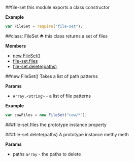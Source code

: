 <a name="module_file-set"></a>
##file-set
this module exports a class constructor

**Example**  
```js
var FileSet = require("file-set");
```

<a name="module_file-set"></a>
##class: FileSet ⏏
this class returns a set of files

**Members**

* [new FileSet()](#module_file-set)
* [file-set.files](#module_file-set#files)
* [file-set.delete(paths)](#module_file-set#delete)

<a name="module_file-set"></a>
##new FileSet()
Takes a list of path patterns

**Params**

-  `Array.<string>` - a list of file patterns

**Example**  
```js
var cowFiles = new FileSet("cow/*");
```

<a name="module_file-set#files"></a>
###file-set.files
the prototype instance property

<a name="module_file-set#delete"></a>
###file-set.delete(paths)
A prototype instance methy meth

**Params**

- paths `array` - the paths to delete

